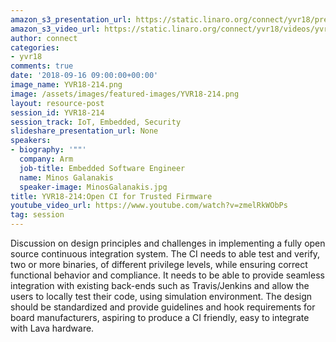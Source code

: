 ```yaml
---
amazon_s3_presentation_url: https://static.linaro.org/connect/yvr18/presentations/yvr18-214.pdf
amazon_s3_video_url: https://static.linaro.org/connect/yvr18/videos/yvr18-214.mp4
author: connect
categories:
- yvr18
comments: true
date: '2018-09-16 09:00:00+00:00'
image_name: YVR18-214.png
image: /assets/images/featured-images/YVR18-214.png
layout: resource-post
session_id: YVR18-214
session_track: IoT, Embedded, Security
slideshare_presentation_url: None
speakers:
- biography: '""'
  company: Arm
  job-title: Embedded Software Engineer
  name: Minos Galanakis
  speaker-image: MinosGalanakis.jpg
title: YVR18-214:Open CI for Trusted Firmware
youtube_video_url: https://www.youtube.com/watch?v=zmelRkWObPs
tag: session
---
```


Discussion on design principles and challenges in implementing a fully open source continuous integration system. The CI needs to able test and verify, two or more binaries, of different privilege levels, while ensuring correct functional behavior and compliance. It needs to be able to provide seamless integration with existing back-ends such as Travis/Jenkins and allow the users to locally test their code, using simulation environment. The design should be standardized and provide guidelines and hook requirements for board manufacturers, aspiring to produce a CI friendly, easy to integrate with Lava hardware.
